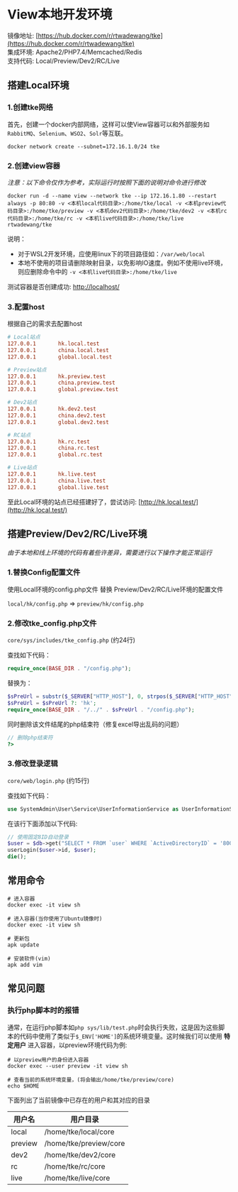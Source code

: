 # View本地开发环境

镜像地址: [https://hub.docker.com/r/rtwadewang/tke](https://hub.docker.com/r/rtwadewang/tke)     
集成环境: Apache2/PHP7.4/Memcached/Redis      
支持代码: Local/Preview/Dev2/RC/Live

## 搭建Local环境

### 1.创建tke网络

首先，创建一个docker内部网络，这样可以使View容器可以和外部服务如`RabbitMQ`、`Selenium`、`WSO2`、`Solr`等互联。

```shell
docker network create --subnet=172.16.1.0/24 tke
```

### 2.创建view容器

*注意：以下命令仅作为参考，实际运行时按照下面的说明对命令进行修改*

```shell
docker run -d --name view --network tke --ip 172.16.1.80 --restart always -p 80:80 -v <本机local代码目录>:/home/tke/local -v <本机preview代码目录>:/home/tke/preview -v <本机dev2代码目录>:/home/tke/dev2 -v <本机rc代码目录>:/home/tke/rc -v <本机live代码目录>:/home/tke/live rtwadewang/tke
```
说明：
- 对于WSL2开发环境，应使用linux下的项目路径如：`/var/web/local`
- 本地不使用的项目请删除映射目录，以免影响IO速度。例如不使用live环境，则应删除命令中的 `-v <本机live代码目录>:/home/tke/live`

测试容器是否创建成功: [http://localhost/](http://localhost/)	

### 3.配置host

根据自己的需求去配置host

```ini
# Local站点
127.0.0.1       hk.local.test
127.0.0.1       china.local.test
127.0.0.1       global.local.test

# Preview站点
127.0.0.1       hk.preview.test
127.0.0.1       china.preview.test
127.0.0.1       global.preview.test

# Dev2站点
127.0.0.1       hk.dev2.test
127.0.0.1       china.dev2.test
127.0.0.1       global.dev2.test

# RC站点
127.0.0.1       hk.rc.test
127.0.0.1       china.rc.test
127.0.0.1       global.rc.test

# Live站点
127.0.0.1       hk.live.test
127.0.0.1       china.live.test
127.0.0.1       global.live.test
```

至此Local环境的站点已经搭建好了，尝试访问: [http://hk.local.test/](http://hk.local.test/)

##  搭建Preview/Dev2/RC/Live环境

*由于本地和线上环境的代码有着些许差异，需要进行以下操作才能正常运行*

### 1.替换Config配置文件

使用Local环境的config.php文件 替换 Preview/Dev2/RC/Live环境的配置文件

`local/hk/config.php` => `preview/hk/config.php`

### 2.修改tke_config.php文件

`core/sys/includes/tke_config.php` (约24行)

查找如下代码：
```php
require_once(BASE_DIR . "/config.php");
```

替换为：

```php
$sPreUrl = substr($_SERVER["HTTP_HOST"], 0, strpos($_SERVER["HTTP_HOST"], '.'));
$sPreUrl = $sPreUrl ?: 'hk';
require_once(BASE_DIR . "/../" . $sPreUrl . "/config.php");
```

同时删除该文件结尾的php结束符（修复excel导出乱码的问题）

```php
// 删除php结束符
?>
```

### 3.修改登录逻辑

`core/web/login.php` (约15行)

查找如下代码：
```php
use SystemAdmin\User\Service\UserInformationService as UserInformationService;
```
在该行下面添加以下代码:

```php
// 使用固定8ID自动登录
$user = $db->get("SELECT * FROM `user` WHERE `ActiveDirectoryID` = '80000110' LIMIT 1");
userLogin($user->id, $user);
die();
```

## 常用命令

```shell
# 进入容器
docker exec -it view sh 

# 进入容器(当你使用了Ubuntu镜像时)
docker exec -it view sh 

# 更新包
apk update

# 安装软件(vim)
apk add vim
```

## 常见问题

### 执行php脚本时的报错

通常，在运行php脚本如`php sys/lib/test.php`时会执行失败，这是因为这些脚本的代码中使用了类似于`$_ENV['HOME']`的系统环境变量。这时候我们可以使用 **特定用户** 进入容器，以preview环境代码为例:

```shell
# 以preview用户的身份进入容器
docker exec --user preview -it view sh

# 查看当前的系统环境变量，(将会输出/home/tke/preview/core)
echo $HOME
```

下面列出了当前镜像中已存在的用户和其对应的目录

| 用户名     | 用户目录                   |
|---------|------------------------|
| local   | /home/tke/local/core   |
| preview | /home/tke/preview/core |
| dev2    | /home/tke/dev2/core    |
| rc      | /home/tke/rc/core      |
| live    | /home/tke/live/core    |
